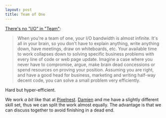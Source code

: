 ```yaml
---
layout: post
title: Team of One
---
```


[There's no "I/O" in "Team"](http://edu.mkrecny.com/thoughts/theres-no-io-in-team):

> When you're a team of one, your I/O bandwidth is almost infinite. It's all in your brain, so you don't have to explain anything, write anything down, have meetings, draw on whiteboards, etc. Your available time to work collapses down to solving specific business problems with every line of code or web page update. Imagine a case where you never have to compromise, argue, make brain dead concessions or spend resources on proving your position. Assuming you are right, and have a good head for business, marketing and writing half-way decent code, you can solve a small problem very efficiently.

Hard but hyper-efficient.

We work _a bit_ like that at [Pixelnest](http://pixelnest.io). [Damien](http://dmayance.com) and me have a slightly different skill set, thus we can split the work almost equally. The advantage is that we can discuss together to avoid finishing in a dead end.
